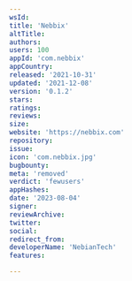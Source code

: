 ```yaml
---
wsId: 
title: 'Nebbix'
altTitle: 
authors: 
users: 100
appId: 'com.nebbix'
appCountry: 
released: '2021-10-31'
updated: '2021-12-08'
version: '0.1.2'
stars: 
ratings: 
reviews: 
size: 
website: 'https://nebbix.com'
repository: 
issue: 
icon: 'com.nebbix.jpg'
bugbounty: 
meta: 'removed'
verdict: 'fewusers'
appHashes: 
date: '2023-08-04'
signer: 
reviewArchive: 
twitter: 
social: 
redirect_from: 
developerName: 'NebianTech'
features: 

---
```


